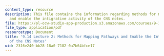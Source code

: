 ```yaml
---
content_type: resource
description: This file contains the information regarding methods for mapping pathways
  and enable the intigrative activity of the CNS notes.
file: https://ol-ocw-studio-app-production.s3.amazonaws.com/courses/9-14-brain-structure-and-its-origins-spring-2014/2316e240bb2818a071820a7b64bfce17_MIT9_14S14_Lecture2.pdf
file_type: application/pdf
resourcetype: Document
title: '9.14 Lecture 2: Methods for Mapping Pathways and Enable the Intigrative Activity
  of the CNS Notes'
uid: 2316e240-bb28-18a0-7182-0a7b64bfce17
---
```

